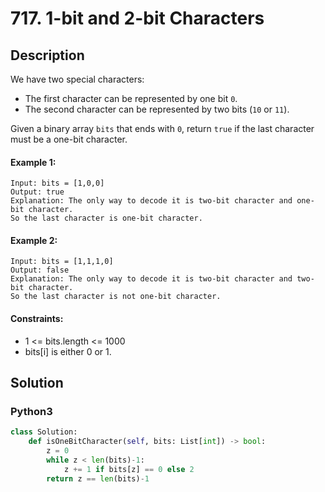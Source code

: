 # 717. 1-bit and 2-bit Characters


## Description
We have two special characters:

-   The first character can be represented by one bit `0`.
-   The second character can be represented by two bits (`10` or `11`).

Given a binary array `bits` that ends with `0`, return `true` if the last character must be a one-bit character.

#### Example 1:
```
Input: bits = [1,0,0]
Output: true
Explanation: The only way to decode it is two-bit character and one-bit character.
So the last character is one-bit character.
```

#### Example 2:
```
Input: bits = [1,1,1,0]
Output: false
Explanation: The only way to decode it is two-bit character and two-bit character.
So the last character is not one-bit character.
```

#### Constraints:
- 1 <= bits.length <= 1000
- bits[i] is either 0 or 1.


## Solution

### Python3
```python
class Solution:
    def isOneBitCharacter(self, bits: List[int]) -> bool:
        z = 0
        while z < len(bits)-1:
            z += 1 if bits[z] == 0 else 2
        return z == len(bits)-1
```
